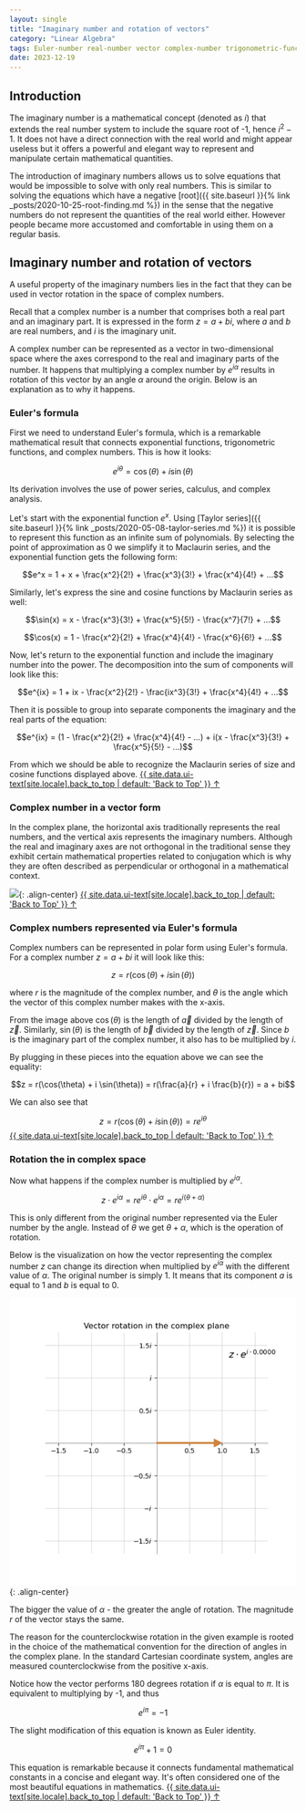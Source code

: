 ```yaml
---
layout: single
title: "Imaginary number and rotation of vectors"
category: "Linear Algebra"
tags: Euler-number real-number vector complex-number trigonometric-function exponential-function Taylor-series Euler's-formula vector-rotation Euler-identity
date: 2023-12-19
---
```


## Introduction

The imaginary number is a mathematical concept (denoted as $i$) that extends the real number system to include the square root of -1, hence $i^2 -1$. It does not have a direct connection with the real world and might appear useless but it offers a powerful and elegant way to represent and manipulate certain mathematical quantities.

The introduction of imaginary numbers allows us to solve equations that would be impossible to solve with only real numbers. This is similar to solving the equations which have a negative [root]({{ site.baseurl }}{% link _posts/2020-10-25-root-finding.md %}) in the sense that the negative numbers do not represent the quantities of the real world either. However people became more accustomed and comfortable in using them on a regular basis.

## Imaginary number and rotation of vectors

A useful property of the imaginary numbers lies in the fact that they can be used in vector rotation in the space of complex numbers.

Recall that a complex number is a number that comprises both a real part and an imaginary part. It is expressed in the form $z=a+bi$, where $a$ and $b$ are real numbers, and $i$ is the imaginary unit.

A complex number can be represented as a vector in two-dimensional space where the axes correspond to the real and imaginary parts of the number. It happens that multiplying a complex number by $e^{i \alpha}$ results in rotation of this vector by an angle $\alpha$ around the origin. Below is an explanation as to why it happens.

### Euler's formula

First we need to understand Euler's formula, which is a remarkable mathematical result that connects exponential functions, trigonometric functions, and complex numbers. This is how it looks:

$$e^{i \theta} = \cos(\theta) + i \sin(\theta)$$

Its derivation involves the use of power series, calculus, and complex analysis.

Let's start with the exponential function $e^{x}$. Using [Taylor series]({{ site.baseurl }}{% link _posts/2020-05-08-taylor-series.md %}) it is possible to represent this function as an infinite sum of polynomials. By selecting the point of approximation as 0 we simplify it to Maclaurin series, and the exponential function gets the following form:

$$e^x = 1 + x + \frac{x^2}{2!} + \frac{x^3}{3!} + \frac{x^4}{4!} + ...$$

Similarly, let's express the sine and cosine functions by Maclaurin series as well:

$$\sin(x) = x - \frac{x^3}{3!} + \frac{x^5}{5!} - \frac{x^7}{7!} + ...$$

$$\cos(x) = 1 - \frac{x^2}{2!} + \frac{x^4}{4!} - \frac{x^6}{6!} + ...$$

Now, let's return to the exponential function and include the imaginary number into the power. The decomposition into the sum of components will look like this:

$$e^{ix} = 1 + ix - \frac{x^2}{2!} - \frac{ix^3}{3!} + \frac{x^4}{4!} + ...$$

Then it is possible to group into separate components the imaginary and the real parts of the equation:

$$e^{ix} = (1 - \frac{x^2}{2!} + \frac{x^4}{4!} - ...) + i(x - \frac{x^3}{3!} + \frac{x^5}{5!} - ...)$$

From which we should be able to recognize the Maclaurin series of size and cosine functions displayed above.
<a href="#page-title" class="back-to-top">{{ site.data.ui-text[site.locale].back_to_top | default: 'Back to Top' }} &uarr;</a>

### Complex number in a vector form

In the complex plane, the horizontal axis traditionally represents the real numbers, and the vertical axis represents the imaginary numbers. Although the real and imaginary axes are not orthogonal in the traditional sense they exhibit certain mathematical properties related to conjugation which is why they are often described as perpendicular or orthogonal in a mathematical context.

![](/assets/images/calculus/complex_number_as_vector.png){: .align-center}
<a href="#page-title" class="back-to-top">{{ site.data.ui-text[site.locale].back_to_top | default: 'Back to Top' }} &uarr;</a>

### Complex numbers represented via Euler's formula

Complex numbers can be represented in polar form using Euler's formula. For a complex number $z=a+bi$ it will look like this:

$$z = r(\cos(\theta) + i \sin(\theta))$$

where $r$ is the magnitude of the complex number, and $\theta$ is the angle which the vector of this complex number makes with the x-axis.

From the image above $\cos (\theta)$ is the length of $\overrightarrow{a}$ divided by the length of $\overrightarrow{z}$. Similarly, $\sin (\theta)$ is the length of $\overrightarrow{b}$ divided by the length of $\overrightarrow{z}$. Since $b$ is the imaginary part of the complex number, it also has to be multiplied by $i$.

By plugging in these pieces into the equation above we can see the equality:

$$z = r(\cos(\theta) + i \sin(\theta)) = r(\frac{a}{r} + i \frac{b}{r}) = a + bi$$

We can also see that

$$z = r(\cos(\theta) + i \sin(\theta)) = r e^{i \theta}$$
<a href="#page-title" class="back-to-top">{{ site.data.ui-text[site.locale].back_to_top | default: 'Back to Top' }} &uarr;</a>

### Rotation the in complex space

Now what happens if the complex number is multiplied by $e^{i\alpha}$.

$$z \cdot e^{i\alpha} = r e^{i \theta} \cdot e^{i\alpha} = r e^{i (\theta + \alpha)}$$

This is only different from the original number represented via the Euler number by the angle. Instead of $\theta$ we get $\theta + \alpha$, which is the operation of rotation.

Below is the visualization on how the vector representing the complex number $z$ can change its direction when multiplied by $e^{i\alpha}$ with the different value of $\alpha$. The original number is simply 1. It means that its component $a$ is equal to 1 and $b$ is equal to 0.

![](/assets/images/linear_algebra/vector_rotation_complex_plane.gif){: .align-center}

The bigger the value of $\alpha$ - the greater the angle of rotation. The magnitude $r$ of the vector stays the same.

The reason for the counterclockwise rotation in the given example is rooted in the choice of the mathematical convention for the direction of angles in the complex plane. In the standard Cartesian coordinate system, angles are measured counterclockwise from the positive x-axis.

Notice how the vector performs 180 degrees rotation if $\alpha$ is equal to $\pi$. It is equivalent to multiplying by -1, and thus

$$e^{i\pi}=-1$$

The slight modification of this equation is known as Euler identity.

$$e^{i\pi} + 1 = 0$$

This equation is remarkable because it connects fundamental mathematical constants in a concise and elegant way. It's often considered one of the most beautiful equations in mathematics.
<a href="#page-title" class="back-to-top">{{ site.data.ui-text[site.locale].back_to_top | default: 'Back to Top' }} &uarr;</a>